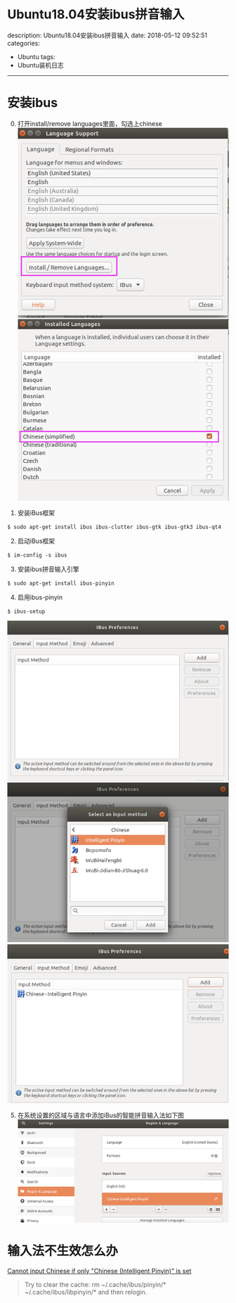 #   Ubuntu18.04安装ibus拼音输入
description: Ubuntu18.04安装ibus拼音输入
date: 2018-05-12 09:52:51
categories:
- Ubuntu
tags:
- Ubuntu装机日志
---
#   安装ibus
0.  打开install/remove languages里面，勾选上chinese
![](../images/2020/05/20200512005.png)
![](../images/2020/05/20200512006.png)

1.  安装iBus框架
```
$ sudo apt-get install ibus ibus-clutter ibus-gtk ibus-gtk3 ibus-qt4
```

2.  启动iBus框架
```
$ im-config -s ibus
```

3.  安装ibus拼音输入引擎
```
$ sudo apt-get install ibus-pinyin
```

4.  启用ibus-pinyin
```
$ ibus-setup
```

![](../images/2020/05/20200512001.png)
![](../images/2020/05/20200512002.png)
![](../images/2020/05/20200512003.png)

5.  在系统设置的区域与语言中添加iBus的智能拼音输入法如下图
![](../images/2020/05/20200512004.png)

#   输入法不生效怎么办
[Cannot input Chinese if only "Chinese (Intelligent Pinyin)" is set ](https://bugs.launchpad.net/ubuntu/+source/ibus-libpinyin/+bug/1847021)
>   Try to clear the cache:
>   rm ~/.cache/ibus/pinyin/* ~/.cache/ibus/libpinyin/*
>   and then relogin.


